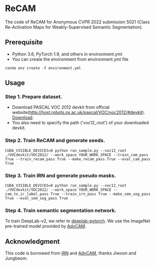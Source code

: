 # ReCAM
The code of ReCAM for Anonymous CVPR 2022 submission 5021 (Class Re-Activation Maps for Weakly-Supervised Semantic Segmentation).

## Prerequisite
- Python 3.6, PyTorch 1.9, and others in environment.yml
- You can create the environment from environment.yml file
```
conda env create -f environment.yml
```
## Usage
### Step 1. Prepare dataset.
- Download PASCAL VOC 2012 devkit from official website(http://host.robots.ox.ac.uk/pascal/VOC/voc2012/#devkit). [Download](http://host.robots.ox.ac.uk/pascal/VOC/voc2012/VOCtrainval_11-May-2012.tar). 
- You also need to specify the path ('voc12_root') of your downloaded devkit.
### Step 2. Train ReCAM and generate seeds.
```
CUDA_VISIBLE_DEVICES=0 python run_sample.py --voc12_root ./VOCdevkit/VOC2012/ --work_space YOUR_WORK_SPACE --train_cam_pass True --train_recam_pass True --make_recam_pass True --eval_cam_pass True 
```
### Step 3. Train IRN and generate pseudo masks.
```
CUDA_VISIBLE_DEVICES=0 python run_sample.py --voc12_root ./VOCdevkit/VOC2012/ --work_space YOUR_WORK_SPACE --cam_to_ir_label_pass True --train_irn_pass True --make_sem_seg_pass True --eval_sem_seg_pass True 
```
### Step 4. Train semantic segmentation network.
To train DeepLab-v2, we refer to [deeplab-pytorch](https://github.com/kazuto1011/deeplab-pytorch). We use the ImageNet pre-trained model provided by [AdvCAM](https://github.com/jbeomlee93/AdvCAM).

## Acknowledgment
This code is borrowed from [IRN](https://github.com/jiwoon-ahn/irn) and [AdvCAM](https://github.com/jbeomlee93/AdvCAM), thanks Jiwoon and Jungbeom.
